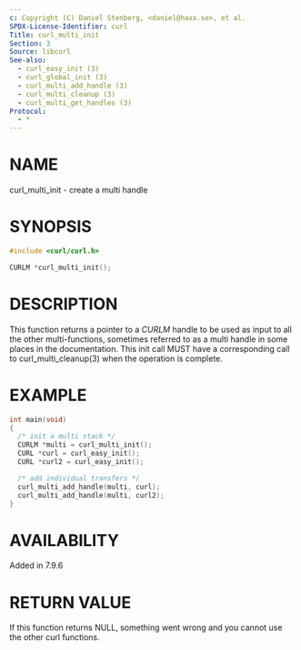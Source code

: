 ```yaml
---
c: Copyright (C) Daniel Stenberg, <daniel@haxx.se>, et al.
SPDX-License-Identifier: curl
Title: curl_multi_init
Section: 3
Source: libcurl
See-also:
  - curl_easy_init (3)
  - curl_global_init (3)
  - curl_multi_add_handle (3)
  - curl_multi_cleanup (3)
  - curl_multi_get_handles (3)
Protocol:
  - *
---
```


# NAME

curl_multi_init - create a multi handle

# SYNOPSIS

~~~c
#include <curl/curl.h>

CURLM *curl_multi_init();
~~~

# DESCRIPTION

This function returns a pointer to a *CURLM* handle to be used as input to
all the other multi-functions, sometimes referred to as a multi handle in some
places in the documentation. This init call MUST have a corresponding call to
curl_multi_cleanup(3) when the operation is complete.

# EXAMPLE

~~~c
int main(void)
{
  /* init a multi stack */
  CURLM *multi = curl_multi_init();
  CURL *curl = curl_easy_init();
  CURL *curl2 = curl_easy_init();

  /* add individual transfers */
  curl_multi_add_handle(multi, curl);
  curl_multi_add_handle(multi, curl2);
}
~~~

# AVAILABILITY

Added in 7.9.6

# RETURN VALUE

If this function returns NULL, something went wrong and you cannot use the
other curl functions.
